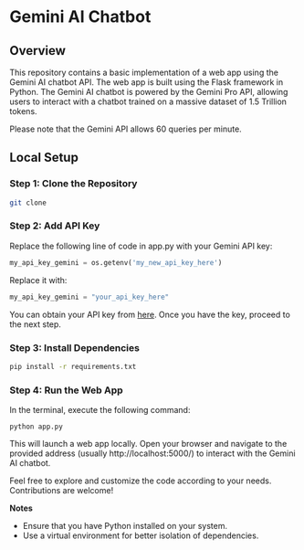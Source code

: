 
# Gemini AI Chatbot


## Overview
This repository contains a basic implementation of a web app using the Gemini AI chatbot API. The web app is built using the Flask framework in Python. The Gemini AI chatbot is powered by the Gemini Pro API, allowing users to interact with a chatbot trained on a massive dataset of 1.5 Trillion tokens.

Please note that the Gemini API allows 60 queries per minute.

## Local Setup

### Step 1: Clone the Repository
```bash
git clone 
```

### Step 2: Add API Key
Replace the following line of code in app.py with your Gemini API key:
```python
my_api_key_gemini = os.getenv('my_new_api_key_here')
```
Replace it with:

```python
my_api_key_gemini = "your_api_key_here"
```
You can obtain your API key from [here](https://makersuite.google.com/app/apikey). Once you have the key, proceed to the next step.


### Step 3: Install Dependencies
```bash
pip install -r requirements.txt
```
### Step 4: Run the Web App
In the terminal, execute the following command:

```
python app.py
```

This will launch a web app locally. Open your browser and navigate to the provided address (usually http://localhost:5000/) to interact with the Gemini AI chatbot.

Feel free to explore and customize the code according to your needs. Contributions are welcome!

**Notes**
* Ensure that you have Python installed on your system.
* Use a virtual environment for better isolation of dependencies.
